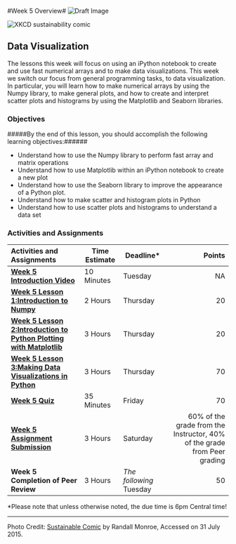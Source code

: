 #Week 5 Overview#
![Draft Image](../images/Draft_Version_picture.png)

![XKCD sustainability comic](images/xkcd_sustainable.png)
## Data Visualization ##

The lessons this week will focus on using an iPython notebook to create and use fast numerical arrays and to make data visualizations. This week we switch our focus from general programming tasks, to data visualization. In particular, you will learn how to make numerical arrays by using the Numpy library, to make general plots, and how to create and interpret scatter plots and histograms by using the Matplotlib  and Seaborn libraries.


### Objectives ###

#####By the end of this lesson, you should accomplish the following learning objectives:######

- Understand how to use the Numpy library to perform fast array and matrix operations
- Understand how to use Matplotlib within an iPython notebook to create a new plot
- Understand how to use the Seaborn library to improve the appearance of a Python plot.
- Understand how to make scatter and histogram plots in Python
- Understand how to use scatter plots and histograms to understand a data set


### Activities and Assignments ###

|Activities and Assignments | Time Estimate | Deadline* | Points|
|:------| -----|-------|----------:|
|**[Week 5 Introduction Video](https://mediaspace.illinois.edu/media/Week+Five/1_pf7naeyx)**|10 Minutes|Tuesday|NA|
|**[Week 5 Lesson 1:Introduction to Numpy](lesson1.md)**| 2 Hours |Thursday| 20|
|**[Week 5 Lesson 2:Introduction to Python Plotting with Matplotlib](lesson2.md)**| 3 Hours | Thursday | 20 |
|**[Week 5 Lesson 3:Making Data Visualizations in Python](lesson3.md)**| 3 Hours | Thursday| 70 |
|**[Week 5 Quiz][w5q]**| 35 Minutes | Friday | 70|
|**[Week 5 Assignment Submission][w5a]**| 3 Hours | Saturday | 60% of the grade from the Instructor, 40% of the grade from Peer grading | 
|**Week 5 Completion of Peer Review**| 3 Hours | *The following* Tuesday | 50 | 


*Please note that unless otherwise noted, the due time is 6pm Central time!

----------
[w5q]: https://learn.illinois.edu/mod/quiz/view.php?id=1095224
[w5a]: https://learn.illinois.edu/mod/workshop/view.php?id=1095221

Photo Credit: [Sustainable Comic](http://imgs.xkcd.com/comics/sustainable.png) by Randall Monroe, Accessed on 31 July 2015.
